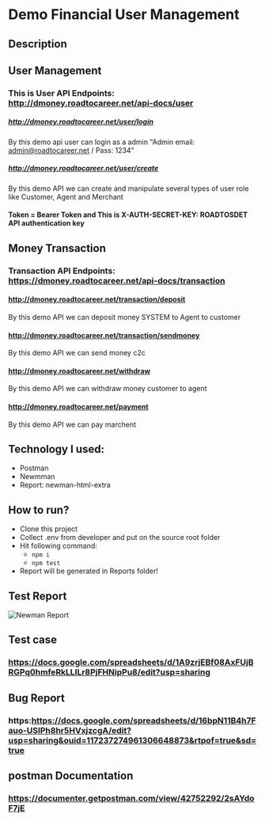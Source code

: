 # Demo Financial User Management
## Description
## User Management
### This is  User API Endpoints: http://dmoney.roadtocareer.net/api-docs/user

##### http://dmoney.roadtocareer.net/user/login   
 By this demo  api  user can login as a admin "Admin email: admin@roadtocareer.net / Pass: 1234" 
 
##### http://dmoney.roadtocareer.net/user/create
By this demo API we can create and manipulate several types of user role like Customer, Agent and Merchant 
#### Token = Bearer Token and This is X-AUTH-SECRET-KEY: ROADTOSDET API authentication key


## Money Transaction 
### Transaction API Endpoints: https://dmoney.roadtocareer.net/api-docs/transaction

#### http://dmoney.roadtocareer.net/transaction/deposit
By this demo API we can deposit money SYSTEM to Agent to customer

#### http://dmoney.roadtocareer.net/transaction/sendmoney
By this demo API we can send money c2c


#### http://dmoney.roadtocareer.net/withdraw
By this demo API we can withdraw money customer to agent


#### http://dmoney.roadtocareer.net/payment
By this demo API we can pay marchent 

## Technology I used:
- Postman
- Newmman
- Report: newman-html-extra
## How to run?
- Clone this project
- Collect .env from developer and put on the source root folder
- Hit following command:
  - ``` npm i ```
  - ``` npm test ```
- Report will be generated in Reports folder!

## Test Report
![Newman Report](https://github.com/user-attachments/assets/ea1ba44e-4aca-4d83-81ef-6922e9263da4)


## Test case
### https://docs.google.com/spreadsheets/d/1A9zrjEBf08AxFUjBRGPq0hmfeRkLLILr8PjFHNipPu8/edit?usp=sharing
## Bug Report
### https:https://docs.google.com/spreadsheets/d/16bpN11B4h7Fauo-USlPh8hr5HVxjzcgA/edit?usp=sharing&ouid=117237274961306648873&rtpof=true&sd=true
## postman Documentation
### https://documenter.getpostman.com/view/42752292/2sAYdoF7jE
